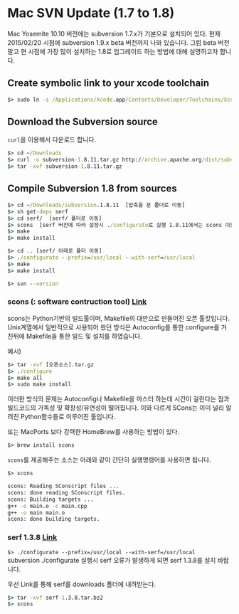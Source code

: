 # Mac SVN Update (1.7 to 1.8)

Mac Yosemite 10.10 버전에는 subversion 1.7.x가 기본으로 설치되어 있다. 현재 2015/02/20 시점에 subversion 1.9.x beta 버전까지 나와 있습니다. 그럼 beta 버전 말고 현 시점에 가장 많이 설치하는 1.8로 업그레이드 하는 방법에 대해 설명하고자 합니다.

## Create symbolic link to your xcode toolchain

```cmd
$> sudo ln -s /Applications/Xcode.app/Contents/Developer/Toolchains/XcodeDefault.xctoolchain/ /Applications/Xcode.app/Contents/Developer/Toolchains/OSX10.10.xctoolchain
```

## Download the Subversion source

`curl`을 이용해서 다운로드 합니다.

```cmd
$> cd ~/Downloads
$> curl -o subversion-1.8.11.tar.gz http://archive.apache.org/dist/subversion/subversion-1.8.11.tar.gz
$> tar -xvf subversion-1.8.11.tar.gz
```

## Compile Subversion 1.8 from sources

```cmd
$> cd ~/Downloads/subversion.1.8.11  [압축을 푼 폴더로 이동]
$> sh get-deps serf
$> cd serf/  [serf/ 폴더로 이동]
$> scons  [serf 버전에 따라 설정시 ./configurate로 실행 1.8.11에서는 scons 이용]
$> make
$> make install

$> cd .. [serf/ 아래로 폴더 이동]
$> ./configurate --prefix=/usr/local --with-serf=/usr/local
$> make
$> make install

$> svn --version
```

### scons (: software contruction tool) [Link](http://www.scons.org/doc/2.3.4/HTML/scons-man.html)
scons는 Python기반의 빌드툴이며, Makefile의 대안으로 만들어진 오픈 툴킷입니다. Unix계열에서 일반적으로 사용되어 왔던 방식은 Autoconfig를 통한 configure를 거친뒤에 Makefile을 통한 빌드 및 설치를 하였습니다.

예시)

```cmd
$> tar -xvf [오픈소스].tar.gz
$> ./configure
$> make all
$> sudo make install
```
이러한 방식의 문제는 Autoconfig나 Makefile을 마스터 하는데 시간이 걸린다는 점과 빌드코드의 가독성 및 확장성/유연성이 떨어집니다. 이와 다르게 SCons는 이미 널리 알려진 Python함수들로 이루어진 툴입니다.

또는 MacPorts 보다 강력한 HomeBrew를 사용하는 방법이 있다.

```cmd
$> brew install scons
```

`scons`를 제공해주는 소스는 아래와 같이 간단히 실행명령어를 사용하면 됩니다.

```cmd
$> scons

scons: Reading SConscript files ...
scons: done reading SConscript files.
scons: Building targets ...
g++ -o main.o -c main.cpp
g++ -o main main.o
scons: done building targets.

```


### serf 1.3.8 [Link](https://code.google.com/p/serf/)

`$> ./configurate --prefix=/usr/local --with-serf=/usr/local`  
subversion ./configurate 실행시 serf 오류가 발생하게 되면 serf 1.3.8를 설치 바랍니다.

우선 Link를 통해 serf를 downloads 폴더에 내려받는다.

```cmd
$> tar -xvf serf-1.3.8.tar.bz2
$> scons
```









